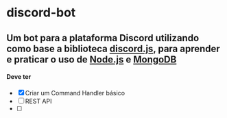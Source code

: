 # discord-bot

## Um bot para a plataforma Discord utilizando como base a biblioteca [discord.js](https://discord.js.org), para aprender e praticar o uso de [Node.js](https://nodejs.org) e [MongoDB](https://www.mongodb.com)

#### Deve ter

- [x] Criar um Command Handler básico
- [ ] REST API 
- [ ] 
